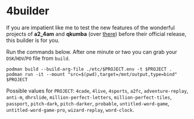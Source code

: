 # 4builder

If you are impatient like me to test the new features of the wonderful projects of **a2_4am** and **qkumba** (over [there](https://github.com/a2-4am?tab=repositories)) before their official release, this builder is for you.

Run the commands below. After one minute or two you can grab your `DSK`/`HDV`/`PO` file from `build`.

```shell
podman build --build-arg-file ./etc/$PROJECT.env -t $PROJECT .
podman run -it --mount "src=$(pwd),target=/mnt/output,type=bind" $PROJECT
```

Possible values for `PROJECT`: `4cade`, `4live`, `4sports`, `a2fc`, `adventure-replay`, `anti-m`, `dhrslide`, `million-perfect-letters`, `million-perfect-tiles`, `passport`, `pitch-dark`, `pitch-darker`, `probable`, `untitled-word-game`, `untitled-word-game-pro`, `wizard-replay`, `word-clock`.
